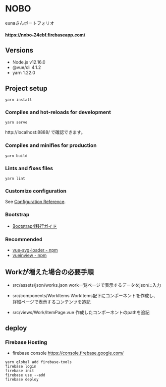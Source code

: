 # NOBO
eunaさんポートフォリオ
#### https://nobo-24ebf.firebaseapp.com/

## Versions
* Node.js v12.16.0
* @vue/cli 4.1.2
* yarn 1.22.0

## Project setup
```
yarn install
```

### Compiles and hot-reloads for development
```
yarn serve
```
http://localhost:8888/ で確認できます。

### Compiles and minifies for production
```
yarn build
```

### Lints and fixes files
```
yarn lint
```

### Customize configuration
See [Configuration Reference](https://cli.vuejs.org/config/).

### Bootstrap
* [Bootstrap4移行ガイド](https://cccabinet.jpn.org/bootstrap4/#summary)

### Recommended
* [vue-svg-loader - npm](https://www.npmjs.com/package/vue-svg-loader)
* [vueinview - npm](https://www.npmjs.com/package/vueinview)

## Workが増えた場合の必要手順

* src/assets/json/works.json
work一覧ページで表示するデータをjsonに入力

* src/components/WorkItems
WorkItems配下にコンポーネントを作成し、詳細ページで表示するコンテンツを追記

* src/views/Work/ItemPage.vue
作成したコンポーネントのpathを追記

## deploy
### Firebase Hosting
* firebase console
https://console.firebase.google.com/

```
yarn global add firebase-tools
firebase login
firebase init
firebase use --add
firebase deploy
```
